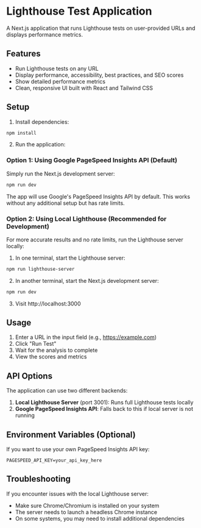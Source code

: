 # Lighthouse Test Application

A Next.js application that runs Lighthouse tests on user-provided URLs and displays performance metrics.

## Features

- Run Lighthouse tests on any URL
- Display performance, accessibility, best practices, and SEO scores
- Show detailed performance metrics
- Clean, responsive UI built with React and Tailwind CSS

## Setup

1. Install dependencies:
```bash
npm install
```

2. Run the application:

### Option 1: Using Google PageSpeed Insights API (Default)
Simply run the Next.js development server:
```bash
npm run dev
```

The app will use Google's PageSpeed Insights API by default. This works without any additional setup but has rate limits.

### Option 2: Using Local Lighthouse (Recommended for Development)
For more accurate results and no rate limits, run the Lighthouse server locally:

1. In one terminal, start the Lighthouse server:
```bash
npm run lighthouse-server
```

2. In another terminal, start the Next.js development server:
```bash
npm run dev
```

3. Visit http://localhost:3000

## Usage

1. Enter a URL in the input field (e.g., https://example.com)
2. Click "Run Test"
3. Wait for the analysis to complete
4. View the scores and metrics

## API Options

The application can use two different backends:

1. **Local Lighthouse Server** (port 3001): Runs full Lighthouse tests locally
2. **Google PageSpeed Insights API**: Falls back to this if local server is not running

## Environment Variables (Optional)

If you want to use your own PageSpeed Insights API key:
```
PAGESPEED_API_KEY=your_api_key_here
```

## Troubleshooting

If you encounter issues with the local Lighthouse server:
- Make sure Chrome/Chromium is installed on your system
- The server needs to launch a headless Chrome instance
- On some systems, you may need to install additional dependencies
